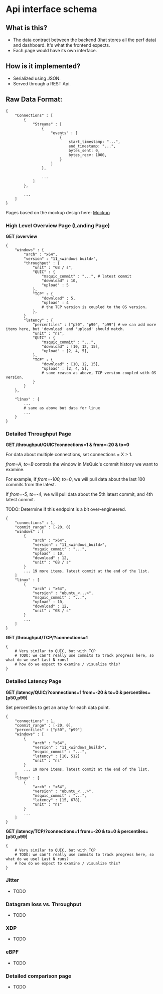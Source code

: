 # Api interface schema

## What is this?

- The data contract between the backend (that stores all the perf data) and dashboard. It's what the frontend expects.
- Each page would have its own interface.

## How is it implemented?
- Serialized using JSON.
- Served through a REST Api.


## Raw Data Format:

```
{
    "Connections" : [
        {
            "Streams" : [
                {
                    "events" : [
                        {
                            start_timestamp: "...",
                            end_timestamp: "...",
                            bytes_sent: 0,
                            bytes_recv: 1000,
                        }
                    ]
                },

                ...
            ]
        },

        ...
    ]
}
```



Pages based on the mockup design here: [Mockup](https://mockup2.streamlit.app)

### High Level Overview Page (Landing Page)

**GET /overview**

```
{
    "windows" : {
        "arch" : "x64",
        "version" : "11_<windows build>",
        "throughput" : {
            "unit" : "GB / s",
            "QUIC" : {
                "msquic_commit" : "...", # latest commit
                "download" : 10,
                "upload" : 5
            },
            "TCP" : {
                "download" : 5,
                "upload" : 4
                # the TCP version is coupled to the OS version.
            },
        }
        "latency" : {
            "percentiles" : ["p50", "p90", "p99"] # we can add more items here, but 'download' and 'upload' should match.
            "unit" : "ns",
            "QUIC" : {
                "msquic_commit" : "...",
                "download" : [10, 12, 15],
                "upload" : [2, 4, 5],
            },
            "TCP" : {
                "download" : [10, 12, 15],
                "upload" : [2, 4, 5],
                # same reason as above, TCP version coupled with OS version.
            }
        }
    },

    "linux" : {
        ...
        # same as above but data for linux
        ...
    }
}
```

### Detailed Throughput Page

**GET /throughput/QUIC?connections=1 & from=-20 & to=0**

For data about multiple connections, set connections = X > 1.

*from=A, to=B* controls the window in MsQuic's commit history we want to examine.

For example, if *from=-100, to=0*, we will pull data about the last 100 commits from the latest.

If *from=-5, to=-4*, we will pull data about the 5th latest commit, and 4th latest commit.

TODO: Determine if this endpoint is a bit over-engineered.

```
{
    "connections" : 1,
    "commit_range" : [-20, 0]
    "windows" : [
        {
            "arch" : "x64",
            "version" : "11_<windows_build>",
            "msquic_commit" : "...",
            "upload" : 10,
            "download" : 12,
            "unit" : "GB / s"
        }
        ... 19 more items, latest commit at the end of the list.
    ]
    "linux" : [
        {
            "arch" : "x64",
            "version" : "ubuntu_<...>",
            "msquic_commit" : "...",
            "upload" : 10,
            "download" : 12,
            "unit" : "GB / s"
        }
        ...
    ]
}
```

**GET /throughput/TCP/?connections=1**

```
{
    # Very similar to QUIC, but with TCP
    # TODO: we can't really use commits to track progress here, so what do we use? Last N runs?
    # how do we expect to examine / visualize this?
}
```

### Detailed Latency Page

**GET /latency/QUIC/?connections=1 from=-20 & to=0 & percentiles=[p50,p99]**

Set percentiles to get an array for each data point.

```
{
    "connections" : 1,
    "commit_range" : [-20, 0],
    "percentiles" : ["p50", "p99"]
    "windows" : [
        {
            "arch" : "x64",
            "version" : "11_<windows_build>",
            "msquic_commit" : "...",
            "latency" : [10, 512]
            "unit" : "ns"
        }
        ... 19 more items, latest commit at the end of the list.
    ]
    "linux" : [
        {
            "arch" : "x64",
            "version" : "ubuntu_<...>",
            "msquic_commit" : "...",
            "latency" : [15, 678],
            "unit" : "ns"
        }
        ...
    ]
}
```

**GET /latency/TCP/?connections=1 from=-20 & to=0 & percentiles=[p50,p99]**

```
{
    # Very similar to QUIC, but with TCP
    # TODO: we can't really use commits to track progress here, so what do we use? Last N runs?
    # how do we expect to examine / visualize this?
}
```

### Jitter
- TODO

### Datagram loss vs. Throughput
- TODO

### XDP
- TODO

### eBPF
- TODO

### Detailed comparison page
- TODO

